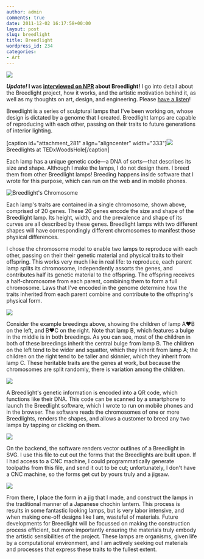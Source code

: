 ```yaml
---
author: admin
comments: true
date: 2011-12-02 16:17:58+00:00
layout: post
slug: breedlight
title: Breedlight
wordpress_id: 234
categories:
- Art
---
```




![](http://ryanschenk.com/wp-content/uploads/2011/11/breedlight-web-logo.gif)

**_Update!_ I was [interviewed on NPR](http://www.wgbhnews.org/post/lamps-sex-lives-blend-science-and-design) about Breedlight!** I go into detail about the Breedlight project, how it works, and the artistic motivation behind it, as well as my thoughts on art, design, and engineering. Please [have a listen](http://www.wgbhnews.org/post/lamps-sex-lives-blend-science-and-design)!

Breedlight is a series of sculptural lamps that I've been working on, whose design is dictated by a genome that I created. Breedlight lamps are capable of reproducing with each other, passing on their traits to future generations of interior lighting.

[caption id="attachment_281" align="aligncenter" width="333"][![](http://ryanschenk.com/wp-content/uploads/2011/11/breedlight-showcase-9-1.jpg)](http://ryanschenk.com/wp-content/uploads/2011/11/breedlight-showcase-9-1.jpg) Breedlights at TEDxWoodsHole[/caption]

Each lamp has a unique genetic code—a DNA of sorts—that describes its size and shape. Although I make the lamps, I do not design them. I breed them from other Breedlight lamps! Breeding happens inside software that I wrote for this purpose, which can run on the web and in mobile phones.

![Breedlight's Chromosome](http://ryanschenk.com/wp-content/uploads/2011/11/chromosome.png)

Each lamp's traits are contained in a single chromosome, shown above, comprised of 20 genes. These 20 genes encode the size and shape of the Breedlight lamp. Its height, width, and the prevalence and shape of its curves are all described by these genes. Breedlight lamps with two different shapes will have correspondingly different chromosomes to manifest those physical differences.

I chose the chromosome model to enable two lamps to reproduce with each other, passing on their their genetic material and physical traits to their offspring. This works very much like in real life: to reproduce, each parent lamp splits its chromosome, independently assorts the genes, and contributes half its genetic material to the offspring. The offspring receives a half-chromosome from each parent, combining them to form a full chromosome. Laws that I've encoded in the genome determine how the traits inherited from each parent combine and contribute to the offspring's physical form.

![](http://ryanschenk.com/wp-content/uploads/2011/11/Breeding.gif)

Consider the example breedings above, showing the children of lamp A♥B on the left, and B♥C on the right. Note that lamp B, which features a bulge in the middle is in both breedings. As you can see, most of the children in both of these breedings inherit the central bulge from lamp B. The children on the left tend to be wider and squatter, which they inherit from lamp A; the children on the right tend to be taller and skinnier, which they inherit from lamp C. These heritable traits are the genes at work, but because the chromosomes are split randomly, there is variation among the children.

[![](http://ryanschenk.com/wp-content/uploads/2011/11/breedlight-showcase-6.jpg)](http://ryanschenk.com/wp-content/uploads/2011/11/breedlight-showcase-6.jpg)

A Breedlight's genetic information is encoded into a QR code, which functions like their DNA. This code can be scanned by a smartphone to launch the Breedlight software, which I wrote to run on mobile phones and in the browser. The software reads the chromosomes of one or more Breedlights, renders the shapes, and allows a customer to breed any two lamps by tapping or clicking on them.

[![](http://ryanschenk.com/wp-content/uploads/2011/12/breedlight-mobile.gif)](http://ryanschenk.com/wp-content/uploads/2011/12/breedlight-mobile.gif)

On the backend, the software renders vector outlines of a Breedlight in SVG. I use this file to cut out the forms that the Breedlights are built upon. If I had access to a CNC machine, I could programmatically generate toolpaths from this file, and send it out to be cut; unfortunately, I don't have a CNC machine, so the forms get cut by yours truly and a jigsaw.

[![](http://ryanschenk.com/wp-content/uploads/2011/12/IMG_4213.jpg)](http://ryanschenk.com/wp-content/uploads/2011/12/IMG_4213.jpg)

From there, I place the form in a jig that I made, and construct the lamps in the traditional manner of a Japanese chochin lantern. This process is results in some fantastic looking lamps, but is very labor intensive, and when making one-off designs like I am, wasteful of materials. Future developments for Breedlight will be focussed on making the construction process efficient, but more importantly ensuring the materials truly embody the artistic sensibilities of the project. These lamps are organisms, given life by a computational environment, and I am actively seeking out materials and processes that express these traits to the fullest extent.
